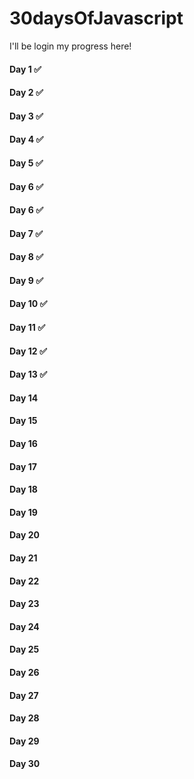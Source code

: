 # 30daysOfJavascript

I'll be login my progress here! 

#### Day 1 ✅
#### Day 2 ✅
#### Day 3 ✅
#### Day 4 ✅
#### Day 5 ✅
#### Day 6 ✅
#### Day 6 ✅
#### Day 7 ✅
#### Day 8 ✅
#### Day 9 ✅
#### Day 10 ✅
#### Day 11 ✅
#### Day 12 ✅
#### Day 13 ✅
#### Day 14 
#### Day 15 
#### Day 16 
#### Day 17 
#### Day 18 
#### Day 19 
#### Day 20 
#### Day 21 
#### Day 22
#### Day 23 
#### Day 24 
#### Day 25 
#### Day 26 
#### Day 27
#### Day 28
#### Day 29
#### Day 30




